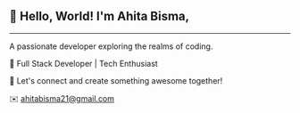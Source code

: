 ## 👋 Hello, World! I'm Ahita Bisma, 
---

 A passionate developer exploring the realms of coding.

🚀 Full Stack Developer | Tech Enthusiast 

🌟 Let's connect and create something awesome together!

✉️ ahitabisma21@gmail.com

<!--
**ahitabisma/ahitabisma** is a ✨ _special_ ✨ repository because its `README.md` (this file) appears on your GitHub profile.

Here are some ideas to get you started:

- 🔭 I’m currently working on ...
- 🌱 I’m currently learning ...
- 👯 I’m looking to collaborate on ...
- 🤔 I’m looking for help with ...
- 💬 Ask me about ...
- 📫 How to reach me: ...
- 😄 Pronouns: ...
- ⚡ Fun fact: ...
-->

